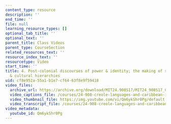 ```yaml
---
content_type: resource
description: ''
end_time: ''
file: null
learning_resource_types: []
optional_tab_title: ''
optional_text: ''
parent_title: Class Videos
parent_type: CourseSection
related_resources_text: ''
resource_index_text: ''
resourcetype: Video
start_time: ''
title: 4. Post-colonial discourses of power & identity; the making of socio-economic
  & cultural hierarchies
uid: cf8e952a-55a1-b1e7-cf64-63f8e9f59418
video_files:
  archive_url: https://archive.org/download/MIT24.908S17/MIT24_908S17_Creole_Chapter_04_Post_Colonial_300k.mp4
  video_captions_file: /courses/24-908-creole-languages-and-caribbean-identities-spring-2017/2041ff388a7956b8abece1f60ef03194_Qm6ykShr0Pg.vtt
  video_thumbnail_file: https://img.youtube.com/vi/Qm6ykShr0Pg/default.jpg
  video_transcript_file: /courses/24-908-creole-languages-and-caribbean-identities-spring-2017/06558e07a5ae2b4868c9c6d61fe70635_Qm6ykShr0Pg.pdf
video_metadata:
  youtube_id: Qm6ykShr0Pg
---
```


